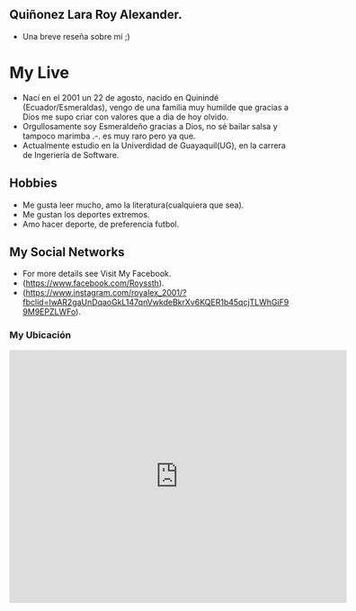 ## Quiñonez Lara Roy Alexander.


- Una breve reseña sobre mí ;)


# My Live
- Nací en el 2001 un 22 de agosto, nacido en Quinindé (Ecuador/Esmeraldas), vengo de una familia muy humilde que gracias a Dios me supo criar con valores que a dia de hoy olvido.
- Orgullosamente soy Esmeraldeño gracias a Dios, no sé bailar salsa y tampoco marimba .-. es muy raro pero ya que.
- Actualmente estudio en la Univerdidad de Guayaquil(UG), en la carrera de Ingeriería de Software.

## Hobbies
- Me gusta leer mucho, amo la literatura(cualquiera que sea).
- Me gustan los deportes extremos.
- Amo hacer deporte, de preferencia futbol.

## My Social Networks
- For more details see Visit My Facebook.
- (https://www.facebook.com/Royssth).
- (https://www.instagram.com/royalex_2001/?fbclid=IwAR2gaUnDqaoGkL147qnVwkdeBkrXv6KQER1b45qcjTLWhGiF99M9EPZLWFo).


### My Ubicación
<iframe src="https://www.google.com/maps/embed?pb=!1m18!1m12!1m3!1d3986.687820356336!2d-79.87975148572008!3d-2.2698456381288805!2m3!1f0!2f0!3f0!3m2!1i1024!2i768!4f13.1!3m3!1m2!1s0x902d657f1db26a1d%3A0x5df1ba272d114e33!2sClinica%20Gaibor!5e0!3m2!1ses-419!2sec!4v1573521570220!5m2!1ses-419!2sec" width="600" height="450" frameborder="0" style="border:0;" allowfullscreen=""></iframe>
